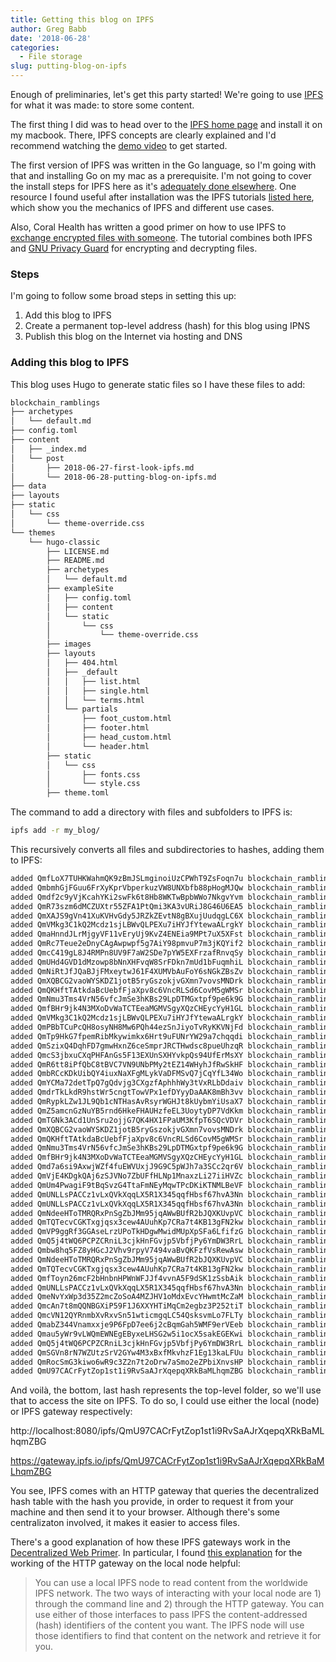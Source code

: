 ```yaml
---
title: Getting this blog on IPFS
author: Greg Babb
date: '2018-06-28'
categories:
  - File storage
slug: putting-blog-on-ipfs
---
```


Enough of preliminaries, let's get this party started! We're going to use [IPFS](https://github.com/ipfs/ipfs) for what it was made: to store some content.

The first thing I did was to head over to the [IPFS home page](https://ipfs.io/) and install it on my macbook. There, IPFS concepts are clearly explained and I'd recommend watching the [demo video](https://youtu.be/8CMxDNuuAiQ) to get started.

The first version of IPFS was written in the Go language, so I'm going with that and installing Go on my mac as a prerequisite. I'm not going to cover the install steps for IPFS here as it's [adequately done elsewhere](https://ipfs.io/docs/install/). One resource I found useful after installation was the IPFS tutorials [listed here](https://ipfs.io/docs/examples/), which show you the mechanics of IPFS and different use cases.

Also, Coral Health has written a good primer on how to use IPFS to [exchange encrypted files with someone](https://medium.com/@mycoralhealth/learn-to-securely-share-files-on-the-blockchain-with-ipfs-219ee47df54c). The tutorial combines both IPFS and [GNU Privacy Guard](https://www.gnupg.org/) for encrypting and decrypting files.

### Steps

I'm going to follow some broad steps in setting this up:

1. Add this blog to IPFS
2. Create a permanent top-level address (hash) for this blog using IPNS
3. Publish this blog on the Internet via hosting and DNS

### Adding this blog to IPFS

This blog uses Hugo to generate static files so I have these files to add:

~~~bash
blockchain_ramblings
├── archetypes
│   └── default.md
├── config.toml
├── content
│   ├── _index.md
│   └── post
│       ├── 2018-06-27-first-look-ipfs.md
│       └── 2018-06-28-putting-blog-on-ipfs.md
├── data
├── layouts
├── static
│   └── css
│       └── theme-override.css
└── themes
    └── hugo-classic
        ├── LICENSE.md
        ├── README.md
        ├── archetypes
        │   └── default.md
        ├── exampleSite
        │   ├── config.toml
        │   ├── content
        │   └── static
        │       └── css
        │           └── theme-override.css
        ├── images
        ├── layouts
        │   ├── 404.html
        │   ├── _default
        │   │   ├── list.html
        │   │   ├── single.html
        │   │   └── terms.html
        │   └── partials
        │       ├── foot_custom.html
        │       ├── footer.html
        │       ├── head_custom.html
        │       └── header.html
        ├── static
        │   └── css
        │       ├── fonts.css
        │       └── style.css
        ├── theme.toml
~~~

The command to add a directory with files and subfolders to IPFS is:

~~~bash
ipfs add -r my_blog/
~~~

This recursively converts all files and subdirectories to hashes, adding them to IPFS:

~~~bash
added QmfLoX7TUHKWahmQK9zBmJSLmginoiUzCPWhT9ZsFoqn7u blockchain_ramblings/archetypes/default.md
added QmbmhGjFGuu6FrXyKprVbperkuzVW8UNXbfb88pHogMJQw blockchain_ramblings/config.toml
added Qmdf2c9yVjKcahYKi2swFk6t8Hb8WKTwBpbWWo7NkgvYvm blockchain_ramblings/content/_index.md
added QmR73szm6dMCZUXtr55ZFA1PtQmi3KA3vURiJ8G46U6EA5 blockchain_ramblings/content/post/2018-06-27-first-look-ipfs.md
added QmXAJS9gVn41XuKVHvGdy5JRZkZEvtN8gBXujUudqgLC6X blockchain_ramblings/content/post/2018-06-28-putting-blog-on-ipfs.md
added QmVMkg3C1kQ2Mcdz1sjLBWvQLPEXu7iHYJfYtewaALrgkY blockchain_ramblings/static/css/theme-override.css
added QmaHnndJLrMjgyVF11vEryUj9KvZ4ENEia9MPt7uX5XFst blockchain_ramblings/themes/hugo-classic/LICENSE.md
added QmRc7Teue2eDnyCAgAwpwpf5g7AiY98pmvuP7m3jKQYif2 blockchain_ramblings/themes/hugo-classic/README.md
added QmcC419gL8J4RMPn8UV9F7aW2SDe7pYW5EXFrzafRnvqSy blockchain_ramblings/themes/hugo-classic/archetypes/default.md
added QmUHd4GVD1dMzowp8bNnXHFvqW8SrFDkn7mUd1bFuqmhiL blockchain_ramblings/themes/hugo-classic/exampleSite/config.toml
added QmNiRtJfJQaBJjFMxeytwJ61F4XUMVbAuFoY6sNGkZBsZv blockchain_ramblings/themes/hugo-classic/exampleSite/content/_index.md
added QmXQBCG2vaoWYSKDZ1jotB5ryGszokjvGXmn7vovsMNDrk blockchain_ramblings/themes/hugo-classic/exampleSite/content/post/2012-01-23-juicy-code.md
added QmQKHftTAtkdaBcUebfFjaXpv8c6VncRLSd6CovM5gWMSr blockchain_ramblings/themes/hugo-classic/exampleSite/content/post/2012-04-23-hacker-with-horn.md
added QmNmu3Tms4VrN56vfcJmSe3hKBs29LpDTMGxtpf9pe6k9G blockchain_ramblings/themes/hugo-classic/exampleSite/content/post/2015-07-23-command-line-awesomeness.md
added QmfBHr9jk4N3MXoDvWaTCTEeaMGMVSgyXQzCHEycYyH1GL blockchain_ramblings/themes/hugo-classic/exampleSite/content/post/2016-02-14-markdown-guide.md
added QmVMkg3C1kQ2Mcdz1sjLBWvQLPEXu7iHYJfYtewaALrgkY blockchain_ramblings/themes/hugo-classic/exampleSite/static/css/theme-override.css
added QmPBbTCuPcQH8osyNH8Mw6PQh44ezSnJiyoTvRyKKVNjFd blockchain_ramblings/themes/hugo-classic/layouts/404.html
added QmTp9HkG7fpemRibMkywimkx6Hrt9uFUNrYW29a7chqqdi blockchain_ramblings/themes/hugo-classic/layouts/_default/list.html
added QmSzixQ4DqhFD7gmwHxnZ6ceSmprJRCTHwdsc8pueUhzqR blockchain_ramblings/themes/hugo-classic/layouts/_default/single.html
added QmcS3jbxuCXqPHFAnGs5F13EXUnSXHYvkpQs94UfErMsXY blockchain_ramblings/themes/hugo-classic/layouts/_default/terms.html
added QmR6tt8iPfQbC8tBVC7VN9UNbPMy2tEZ14WHyhJfRwSkHF blockchain_ramblings/themes/hugo-classic/layouts/partials/foot_custom.html
added QmbRCcKDkUibQY4iuxNaXFgMLykVaDFMSvQ7jCqYfL34Wo blockchain_ramblings/themes/hugo-classic/layouts/partials/footer.html
added QmYCMa72detTpQ7gQdvjg3CXgzfAphhhWy3tVxRLbDdaiv blockchain_ramblings/themes/hugo-classic/layouts/partials/head_custom.html
added QmdrTkLkdR9hstWr5cngtTowVPx1efDYyyDaAAK8mBh3vv blockchain_ramblings/themes/hugo-classic/layouts/partials/header.html
added QmRypkLZw1JL9Qb1cNTHasAvRsyrWGHJt8kUybmYiUsaX7 blockchain_ramblings/themes/hugo-classic/static/css/fonts.css
added QmZ5amcnGzNuYB5rnd6HkeFHAUHzfeEL3UoytyDP7VdKkm blockchain_ramblings/themes/hugo-classic/static/css/style.css
added QmTGNk3ACd1UnSru2ojjG7QK4HX1FPaUM3KfpT6SQcVDVr blockchain_ramblings/themes/hugo-classic/theme.toml
added QmXQBCG2vaoWYSKDZ1jotB5ryGszokjvGXmn7vovsMNDrk blockchain_ramblings/themes/hugo-classic/theme_posts/2012-01-23-juicy-code.md
added QmQKHftTAtkdaBcUebfFjaXpv8c6VncRLSd6CovM5gWMSr blockchain_ramblings/themes/hugo-classic/theme_posts/2012-04-23-hacker-with-horn.md
added QmNmu3Tms4VrN56vfcJmSe3hKBs29LpDTMGxtpf9pe6k9G blockchain_ramblings/themes/hugo-classic/theme_posts/2015-07-23-command-line-awesomeness.md
added QmfBHr9jk4N3MXoDvWaTCTEeaMGMVSgyXQzCHEycYyH1GL blockchain_ramblings/themes/hugo-classic/theme_posts/2016-02-14-markdown-guide.md
added Qmd7a6si9AxwjWZf4fuEWVUxjJ9G9C5pWJh7a3SCc2qr6V blockchain_ramblings/archetypes
added QmVjE4KDgkQAj6zSJVNo7ZbUFfHLNp1MnaxzLi27iiHVZc blockchain_ramblings/content/post
added QmUm4PwagiF9tBqSvzG4TtaFmNEyMqwTPcDKiKTNMLBeVF blockchain_ramblings/content
added QmUNLLsPACCz1vLxQVkXqqLX5R1X345qqfHbsf67hvA3Nn blockchain_ramblings/data
added QmUNLLsPACCz1vLxQVkXqqLX5R1X345qqfHbsf67hvA3Nn blockchain_ramblings/layouts
added QmNdeeHToTMRQRxPnSgZbJMm95jqAWwBUfR2bJQXKUvpVC blockchain_ramblings/static/css
added QmTQTecvCGKTxgjqsx3cew4AUuhKp7CRa7t4KB13gFN2kw blockchain_ramblings/static
added QmVP9ggRf3GGAseLrzUPoTkHDgwMwidMUpXpSFa6LfifzG blockchain_ramblings/themes/hugo-classic/archetypes
added QmQ5j4tWQ6PCPZCRniL3cjkHnFGvjp5VbfjPy6YmDW3RrL blockchain_ramblings/themes/hugo-classic/exampleSite/content/post
added Qmbw8hq5FZ8yHGcJ2Vhv9rpyV7494vaBvQKFzfVsRewAsw blockchain_ramblings/themes/hugo-classic/exampleSite/content
added QmNdeeHToTMRQRxPnSgZbJMm95jqAWwBUfR2bJQXKUvpVC blockchain_ramblings/themes/hugo-classic/exampleSite/static/css
added QmTQTecvCGKTxgjqsx3cew4AUuhKp7CRa7t4KB13gFN2kw blockchain_ramblings/themes/hugo-classic/exampleSite/static
added QmfToyn26mcF2bHnbnHPWnWFJJf4vvnA5F9dSK1zSsbAik blockchain_ramblings/themes/hugo-classic/exampleSite
added QmUNLLsPACCz1vLxQVkXqqLX5R1X345qqfHbsf67hvA3Nn blockchain_ramblings/themes/hugo-classic/images
added QmeNvYxWp3d35Z2mcZoSoA4MZJHV1oMdxEvcYHwmtMcZaM blockchain_ramblings/themes/hugo-classic/layouts/_default
added QmcAn7t8mQQNBGXiP59F1J6XXYHTiMqCm2egbz3P252tiT blockchain_ramblings/themes/hugo-classic/layouts/partials
added QmcVN12QYRnmbXvRxvSn51wticmgqLC54QsksvmLo7FLTy blockchain_ramblings/themes/hugo-classic/layouts
added QmabZ344Vnamxxje9P6FpD7ee6j2cBqmGah5WMF9erVEeb blockchain_ramblings/themes/hugo-classic/static/css
added Qmau5yWr9vLWQmEWNEgEByxeLHSG2w5i1ocX5sakEGEKwi blockchain_ramblings/themes/hugo-classic/static
added QmQ5j4tWQ6PCPZCRniL3cjkHnFGvjp5VbfjPy6YmDW3RrL blockchain_ramblings/themes/hugo-classic/theme_posts
added QmSGVn8rN7WZUtzSrV2GYw4M3xBxfMkvhzF1Eg13kaLFUu blockchain_ramblings/themes/hugo-classic
added QmRocSmG3kiwo6wR9c3Z2n7t2oDrw7aSmo2eZPbiXnvsHP blockchain_ramblings/themes
added QmU97CACrFytZop1st1i9RvSaAJrXqepqXRkBaMLhqmZBG blockchain_ramblings
~~~

And voilà, the bottom, last hash represents the top-level folder, so we'll use that to access the site on IPFS. To do so, I could use either the local (node) or IPFS gateway respectively:

http://localhost:8080/ipfs/QmU97CACrFytZop1st1i9RvSaAJrXqepqXRkBaMLhqmZBG

https://gateway.ipfs.io/ipfs/QmU97CACrFytZop1st1i9RvSaAJrXqepqXRkBaMLhqmZBG

You see, IPFS comes with an HTTP gateway that queries the decentralized hash table with the hash you provide, in order to request it from your machine and then send it to your browser. Although there's some centralizaton involved, it makes it easier to access files.

There's a good explanation of how these IPFS gateways work in the [Decentralized Web Primer](https://dweb-primer.ipfs.io/avenues-for-access). In particular, I found [this explanation](https://dweb-primer.ipfs.io/classical-web/lessons/local-gateway.html) for the working of the HTTP gateway on the local node helpful:

> You can use a local IPFS node to read content from the worldwide IPFS network. The two ways of interacting with your local node are 1) through the command line and 2) through the HTTP gateway. You can use either of those interfaces to pass IPFS the content-addressed (hash) identifiers of the content you want. The IPFS node will use those identifiers to find that content on the network and retrieve it for you.




~~~bash

~~~


